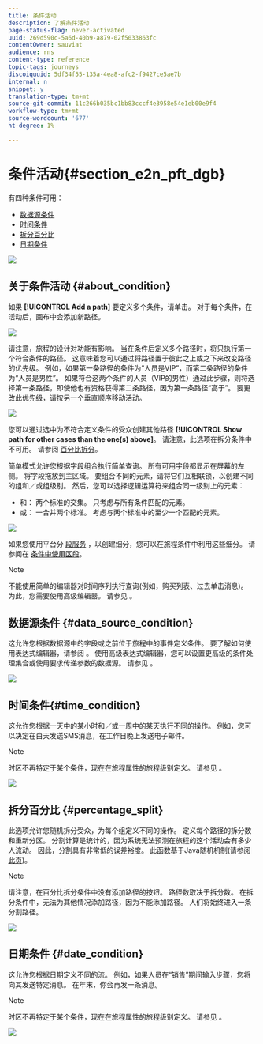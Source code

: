 ```yaml
---
title: 条件活动
description: 了解条件活动
page-status-flag: never-activated
uuid: 269d590c-5a6d-40b9-a879-02f5033863fc
contentOwner: sauviat
audience: rns
content-type: reference
topic-tags: journeys
discoiquuid: 5df34f55-135a-4ea8-afc2-f9427ce5ae7b
internal: n
snippet: y
translation-type: tm+mt
source-git-commit: 11c266b035bc1bb83cccf4e3958e54e1eb00e9f4
workflow-type: tm+mt
source-wordcount: '677'
ht-degree: 1%

---
```



# 条件活动{#section_e2n_pft_dgb}

有四种条件可用：

* [数据源条件](#data_source_condition)
* [时间条件](#time_condition)
* [拆分百分比](#percentage_split)
* [日期条件](#date_condition)

![](../assets/journey49.png)

## 关于条件活动 {#about_condition}

如果 **[!UICONTROL Add a path]** 要定义多个条件，请单击。 对于每个条件，在活动后，画布中会添加新路径。

![](../assets/journey47.png)

请注意，旅程的设计对功能有影响。 当在条件后定义多个路径时，将只执行第一个符合条件的路径。 这意味着您可以通过将路径置于彼此之上或之下来改变路径的优先级。 例如，如果第一条路径的条件为“人员是VIP”，而第二条路径的条件为“人员是男性”。 如果符合这两个条件的人员（VIP的男性）通过此步骤，则将选择第一条路径，即使他也有资格获得第二条路径，因为第一条路径“高于”。 要更改此优先级，请按另一个垂直顺序移动活动。

![](../assets/journey48.png)

您可以通过选中为不符合定义条件的受众创建其他路径 **[!UICONTROL Show path for other cases than the one(s) above]**。 请注意，此选项在拆分条件中不可用。 请参阅 [百分比拆分](#percentage_split)。

简单模式允许您根据字段组合执行简单查询。 所有可用字段都显示在屏幕的左侧。 将字段拖放到主区域。 要组合不同的元素，请将它们互相联锁，以创建不同的组和／或组级别。 然后，您可以选择逻辑运算符来组合同一级别上的元素：

* 和： 两个标准的交集。 只考虑与所有条件匹配的元素。
* 或： 一合并两个标准。 考虑与两个标准中的至少一个匹配的元素。

![](../assets/journey64.png)

如果您使用平台分 [段服务](https://docs.adobe.com/content/help/en/experience-platform/segmentation/home.html) ，以创建细分，您可以在旅程条件中利用这些细分。 请参阅在 [条件中使用区段](../segment/using-a-segment.md)。


>[!NOTE]
>
>不能使用简单的编辑器对时间序列执行查询(例如，购买列表、过去单击消息)。 为此，您需要使用高级编辑器。 请参见 [](../expression/expressionadvanced.md)。

## 数据源条件 {#data_source_condition}

这允许您根据数据源中的字段或之前位于旅程中的事件定义条件。 要了解如何使用表达式编辑器，请参阅 [](../expression/expressionadvanced.md)。 使用高级表达式编辑器，您可以设置更高级的条件处理集合或使用要求传递参数的数据源。 请参见 [](../datasource/external-data-sources.md)。

![](../assets/journey50.png)

## 时间条件{#time_condition}

这允许您根据一天中的某小时和／或一周中的某天执行不同的操作。 例如，您可以决定在白天发送SMS消息，在工作日晚上发送电子邮件。

>[!NOTE]
>
>时区不再特定于某个条件，现在在旅程属性的旅程级别定义。 请参见 [](../building-journeys/timezone-management.md)。

![](../assets/journey51.png)

## 拆分百分比 {#percentage_split}

此选项允许您随机拆分受众，为每个组定义不同的操作。 定义每个路径的拆分数和重新分区。 分割计算是统计的，因为系统无法预测在旅程的这个活动会有多少人流动。 因此，分割具有非常低的误差裕度。 此函数基于Java随机机制(请参阅 [此页](https://docs.oracle.com/javase/7/docs/api/java/util/Random.html))。

>[!NOTE]
>
>请注意，在百分比拆分条件中没有添加路径的按钮。 路径数取决于拆分数。 在拆分条件中，无法为其他情况添加路径，因为不能添加路径。 人们将始终进入一条分割路径。


![](../assets/journey52.png)

## 日期条件 {#date_condition}

这允许您根据日期定义不同的流。 例如，如果人员在“销售”期间输入步骤，您将向其发送特定消息。 在年末，你会再发一条消息。

>[!NOTE]
>
>时区不再特定于某个条件，现在在旅程属性的旅程级别定义。 请参见 [](../building-journeys/timezone-management.md)。

![](../assets/journey53.png)
